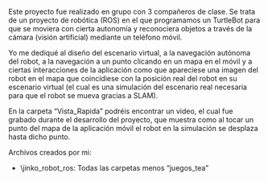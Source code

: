 
Este proyecto fue realizado en grupo con 3 compañeros de clase. Se trata de un proyecto de robótica (ROS) en el que programamos un TurtleBot para que se moviera con cierta autonomía y reconociera objetos a través de la cámara (visión artificial) mediante un teléfono móvil.

Yo me dediqué al diseño del escenario virtual, a la navegación autónoma del robot, a la navegación a un punto clicando en un mapa en el móvil y a ciertas interacciones de la aplicación como que apareciese una imagen del robot en el mapa que coincidiese con la posición real del robot en su escenario virtual (el cual es una simulación del escenario real necesaria para que el robot se mueva gracias a SLAM).

En la carpeta “Vista_Rapida” podréis encontrar un video, el cual fue grabado durante el desarrollo del proyecto, que muestra como al tocar un punto del mapa de la aplicación móvil el robot en la simulación se desplaza hasta dicho punto.

Archivos creados por mi:
-	\jinko_robot_ros: Todas las carpetas menos “juegos_tea” 
